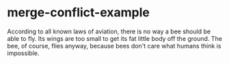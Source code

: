 # merge-conflict-example

According to all known laws of aviation, there is no way a bee should be able to fly. Its wings are too small to get its fat little body off the ground. The bee, of course, flies anyway, because bees don't care what humans think is impossible.
